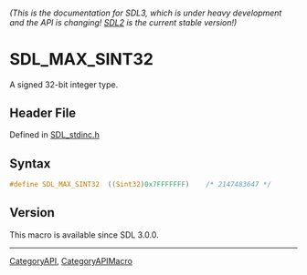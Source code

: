 ###### (This is the documentation for SDL3, which is under heavy development and the API is changing! [SDL2](https://wiki.libsdl.org/SDL2/) is the current stable version!)
# SDL_MAX_SINT32

A signed 32-bit integer type.

## Header File

Defined in [SDL_stdinc.h](https://github.com/libsdl-org/SDL/blob/main/include/SDL3/SDL_stdinc.h)

## Syntax

```c
#define SDL_MAX_SINT32  ((Sint32)0x7FFFFFFF)    /* 2147483647 */
```

## Version

This macro is available since SDL 3.0.0.

----
[CategoryAPI](CategoryAPI), [CategoryAPIMacro](CategoryAPIMacro)

